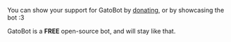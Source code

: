 You can show your support for GatoBot by [donating](https://bmc.link/cattodev), or by showcasing the bot :3

GatoBot is a **FREE** open-source bot, and will stay like that.